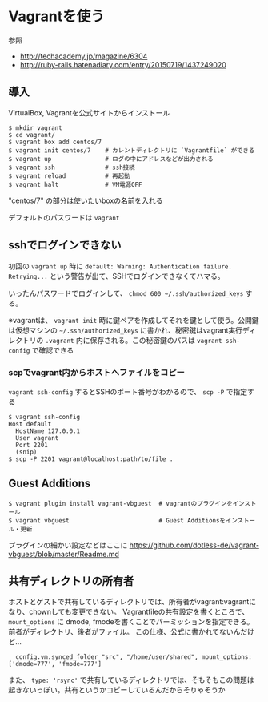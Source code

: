 # Vagrantを使う

参照
* http://techacademy.jp/magazine/6304
* http://ruby-rails.hatenadiary.com/entry/20150719/1437249020

## 導入

VirtualBox, Vagrantを公式サイトからインストール

```
$ mkdir vagrant
$ cd vagrant/
$ vagrant box add centos/7
$ vagrant init centos/7    # カレントディレクトリに `Vagrantfile` ができる
$ vagrant up               # ログの中にアドレスなどが出力される
$ vagrant ssh              # ssh接続
$ vagrant reload           # 再起動
$ vagrant halt             # VM電源OFF
```

"centos/7" の部分は使いたいboxの名前を入れる

デフォルトのパスワードは `vagrant`

## sshでログインできない

初回の `vagrant up` 時に `default: Warning: Authentication failure. Retrying...` という警告が出て、SSHでログインできなくてハマる。

いったんパスワードでログインして、 `chmod 600 ~/.ssh/authorized_keys` する。

※vagrantは、 `vagrant init` 時に鍵ペアを作成してそれを鍵として使う。公開鍵は仮想マシンの `~/.ssh/authorized_keys` に書かれ、秘密鍵はvagrant実行ディレクトリの `.vagrant` 内に保存される。この秘密鍵のパスは `vagrant ssh-config` で確認できる

### scpでvagrant内からホストへファイルをコピー

`vagrant ssh-config` するとSSHのポート番号がわかるので、 `scp -P` で指定する

```
$ vagrant ssh-config
Host default
  HostName 127.0.0.1
  User vagrant
  Port 2201
  (snip)
$ scp -P 2201 vagrant@localhost:path/to/file .
```

## Guest Additions

```
$ vagrant plugin install vagrant-vbguest  # vagrantのプラグインをインストール
$ vagrant vbguest                         # Guest Additionsをインストール・更新
```

プラグインの細かい設定などはここに https://github.com/dotless-de/vagrant-vbguest/blob/master/Readme.md

## 共有ディレクトリの所有者

ホストとゲストで共有しているディレクトリでは、所有者がvagrant:vagrantになり、chownしても変更できない。
Vagrantfileの共有設定を書くところで、 `mount_options` に dmode, fmodeを書くことでパーミッションを指定できる。前者がディレクトリ、後者がファイル。
この仕様、公式に書かれてないんだけど…

```
  config.vm.synced_folder "src", "/home/user/shared", mount_options: ['dmode=777', 'fmode=777']
```

また、 `type: 'rsync'` で共有しているディレクトリでは、そもそもこの問題は起きないっぽい。共有というかコピーしているんだからそりゃそうか

